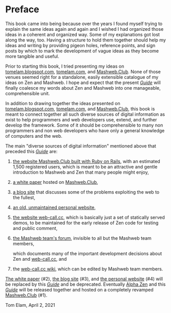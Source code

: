 # Preface

This book came into being because over the years I found myself trying to explain the same ideas again and again and I wished I had organized those ideas in a coherent and organized way. Some of my explanations got lost along the way, too. Having a structure to hold them together should help my ideas and writing by providing pigeon holes, reference points, and sign posts by which to mark the development of vague ideas as they become more tangible and useful.

Prior to starting this book, I tried presenting my ideas on [tomelam.blogspot.com](https://tomelam.blogspot.com), [tomelam.com](https://tomelam.com), and [Mashweb.Club](https://mashweb.club). None of those venues seemed right for a standalone, easily extensible catalogue of my ideas on Zen and Mashweb. I hope and expect that the present [_Guide_](https://tomelam.gitbook.io/mashweb/) will finally coalesce my words about Zen and Mashweb into one manageable, comprehensible unit.

In addition to drawing together the ideas presented on [tomelam.blogspot.com](https://tomelam.blogspot.com/), [tomelam.com](https://tomelam.com/), and [Mashweb.Club](https://mashweb.club/), this book is meant to connect together all such diverse sources of digital information as exist to help programmers and web developers use, extend, and further develop the framework. Some of it should be comprehensible to many non programmers and non web developers who have only a general knowledge of computers and the web.

The main "diverse sources of digital information" mentioned above that preceded this [_Guide_](https://tomelam.gitbook.io/mashweb/) are:

1. [the website Mashweb.Club built with Ruby on Rails](https://mashweb.club), with an estimated 1,500 registered users, which is meant to be an attractive and gentle introduction to Mashweb and Zen that many people might enjoy,
2. [a white paper](https://doc.mashweb.club/whitepaper/) hosted on [Mashweb.Club](https://mashweb.club/),
3. [a blog site](https://tomelam.blogspot.com/) that discusses some of the problems exploiting the web to the fullest,
4. [an old, unmaintained personal website](http://tomelam.com),
5. [the website web-call.cc](https://web-call.cc), which is basically just a set of statically served demos, to be maintained for the early release of Zen code for testing and public comment,
6. [the Mashweb team's forum](https://github.com/orgs/Mashweb/teams/pre-alpha-zen), invisible to all but the Mashweb team members, 

   which documents many of the important development decisions about Zen and [web-call.cc](https://web-call.cc), and

7. the [web-call.cc wiki](https://github.com/Mashweb/web-call.cc/wiki), which can be edited by Mashweb team members.

[The white paper](https://doc.mashweb.club/whitepaper/) \(\#2\), [the blog site](https://tomelam.blogspot.com/) \(\#3\), and [the personal website](http://tomelam.com/) \(\#4\) will be replaced by this [_Guide_](https://tomelam.gitbook.io/mashweb/) and be deprecated. Eventually [Alpha Zen](https://tomelam.gitbook.io/mashweb/part-2-goals-of-zen/the-plan-for-alpha-zen) and this [_Guide_](https://tomelam.gitbook.io/mashweb/) will be released together and hosted on a completely revamped [Mashweb.Club](https://mashweb.club) \(\#1\).

Tom Elam, April 2, 2021





